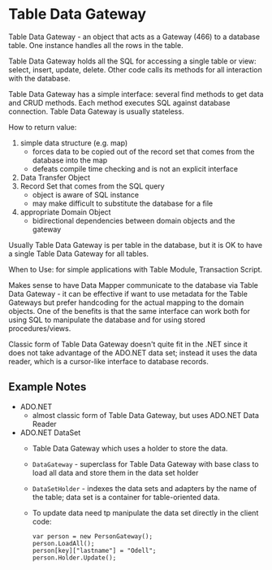 # Table Data Gateway

Table Data Gateway - an object that acts as a Gateway (466) to a database table.
One instance handles all the rows in the table.

Table Data Gateway holds all the SQL for accessing a single table or view: select, insert, update, delete.
Other code calls its methods for all interaction with the database.

Table Data Gateway has a simple interface: several find methods to get data and CRUD methods.
Each method executes SQL against database connection.
Table Data Gateway is usually stateless.

How to return value:

1. simple data structure (e.g. map)
	- forces data to be copied out of the record set that comes from the database into the map
	- defeats compile time checking and is not an explicit interface
2. Data Transfer Object
3. Record Set that comes from the SQL query
	- object is aware of SQL instance
	- may make difficult to substitute the database for a file
4. appropriate Domain Object
	- bidirectional dependencies between domain objects and the gateway
	
Usually Table Data Gateway is per table in the database, but it is OK to have a single Table Data Gateway for all tables.

When to Use: for simple applications with Table Module, Transaction Script.

Makes sense to have Data Mapper communicate to the database via Table Data Gateway - it can be effective if want to use metadata for the Table Gateways but prefer handcoding for the actual mapping to the domain objects.
One of the benefits is that the same interface can work both for using SQL to manipulate the database and for using stored procedures/views.

Classic form of Table Data Gateway doesn't quite fit in the .NET since it does not take advantage of the ADO.NET data set;
instead it uses the data reader, which is a cursor-like interface to database records.

## Example Notes

- ADO.NET
  - almost classic form of Table Data Gateway, but uses ADO.NET Data Reader
- ADO.NET DataSet
  - Table Data Gateway which uses a holder to store the data.
  - `DataGateway` - superclass for Table Data Gateway with base class to load all data and store them in the data set holder
  - `DataSetHolder` - indexes the data sets and adapters by the name of the table; data set is a container for table-oriented data.
  - To update data need tp manipulate the data set directly in the client code:

    ```
    var person = new PersonGateway();
    person.LoadAll();
    person[key]["lastname"] = "Odell";
    person.Holder.Update();
    ```  
